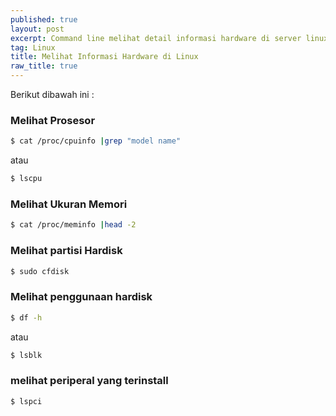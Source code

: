 ```yaml
---
published: true
layout: post
excerpt: Command line melihat detail informasi hardware di server linux.
tag: Linux
title: Melihat Informasi Hardware di Linux
raw_title: true
---
```

Berikut dibawah ini :

### Melihat Prosesor
```sh
$ cat /proc/cpuinfo |grep "model name"
```
atau
```sh
$ lscpu
```
### Melihat Ukuran Memori
```sh
$ cat /proc/meminfo |head -2
```
### Melihat partisi Hardisk
```sh
$ sudo cfdisk
```
### Melihat penggunaan hardisk
```sh
$ df -h
```
atau
```sh
$ lsblk
```
### melihat periperal yang terinstall
```sh
$ lspci
```
